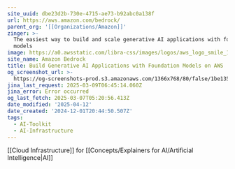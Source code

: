 ```yaml
---
site_uuid: dbe23d2b-730e-4715-ae73-b92abc0a138f
url: https://aws.amazon.com/bedrock/
parent_org: '[[Organizations/Amazon]]'
zinger: >-
  The easiest way to build and scale generative AI applications with foundation
  models
image: https://a0.awsstatic.com/libra-css/images/logos/aws_logo_smile_1200x630.png
site_name: Amazon Bedrock
title: Build Generative AI Applications with Foundation Models on AWS
og_screenshot_url: >-
  https://og-screenshots-prod.s3.amazonaws.com/1366x768/80/false/1be135e96b98cec1a8f05fc1a93211f36238018444b9fe99ceb19c24f4d10ae1.jpeg
jina_last_request: 2025-03-09T06:45:14.060Z
jina_error: Error occurred
og_last_fetch: 2025-03-07T05:20:56.413Z
date_modified: '2025-04-12'
date_created: '2024-12-01T20:44:50.507Z'
tags:
  - AI-Toolkit
  - AI-Infrastructure
---
```















































































































[[Cloud Infrastructure]] for [[Concepts/Explainers for AI/Artificial Intelligence|AI]]
